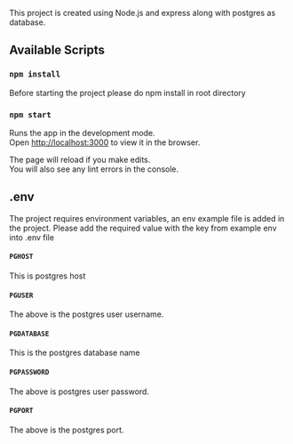 This project is created using Node.js and express along with postgres as database.

## Available Scripts


### `npm install`

 Before starting the project please do npm install in root directory

### `npm start`

Runs the app in the development mode.<br />Open [http://localhost:3000](http://localhost:3000) to view it in the browser.

The page will reload if you make edits.<br />
You will also see any lint errors in the console.

## .env

The project requires environment variables, an env example file is added in the project. Please add the required value with the key from example env into .env file
 #### `PGHOST`
 This is postgres host

 #### `PGUSER`
 The above is the postgres user username.

 #### `PGDATABASE`
 This is the postgres database name

 #### `PGPASSWORD`
 The above is postgres user password.

 #### `PGPORT`
 The above is the postgres port.






